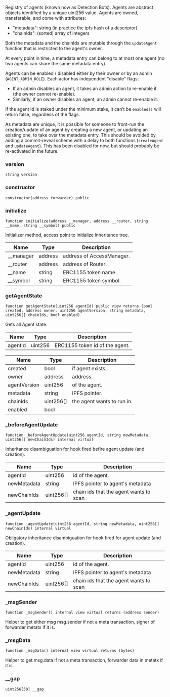

Registry of agents (known now as Detection Bots). Agents are abstract objects identified by a unique uint256 value. Agents are owned, transferable, and come with attributes:

- "metadata": string (in practice the ipfs hash of a descriptor)
- "chainIds": (sorted) array of integers

Both the metadata and the chainIds are mutable through the `updateAgent` function that is restricted to the agent's owner.

At every point in time, a metadata entry can belong to at most one agent (no two agents can share the same metadata entry).

Agents can be enabled / disabled either by their owner or by an admin (`AGENT_ADMIN_ROLE`). Each actor has independent "disable" flags:

- If an admin disables an agent, it takes an admin action to re-enable it (the owner cannot re-enable).
- Similarly, if an owner disables an agent, an admin cannot re-enable it.

If the agent Id is staked under the minimum stake, it can’t be `enabled()` will return false, regardless of the flags.

As metadata are unique, it is possible for someone to front-run the creation/update of an agent by creating a new agent, or updating an existing one, to take over the metadata entry. This should be avoided by adding a commit-reveal scheme with a delay to both functions (`createAgent` and `updateAgent`). This has been disabled for now, but should probably be re-activated in the future.


### version

```solidity
string version
```

### constructor

```solidity
constructor(address forwarder) public
```

### initialize

```solidity
function initialize(address __manager, address __router, string __name, string __symbol) public
```

Initializer method, access point to initialize inheritance tree.

| Name | Type | Description |
| ---- | ---- | ----------- |
| __manager | address | address of AccessManager. |
| __router | address | address of Router. |
| __name | string | ERC1155 token name. |
| __symbol | string | ERC1155 token symbol. |

### getAgentState

```solidity
function getAgentState(uint256 agentId) public view returns (bool created, address owner, uint256 agentVersion, string metadata, uint256[] chainIds, bool enabled)
```

Gets all Agent state.

| Name | Type | Description |
| ---- | ---- | ----------- |
| agentId | uint256 | ERC1155 token id of the agent. |

| Name | Type | Description |
| ---- | ---- | ----------- |
| created | bool | if agent exists. |
| owner | address | address. |
| agentVersion | uint256 | of the agent. |
| metadata | string | IPFS pointer. |
| chainIds | uint256[] | the agent wants to run in. |
| enabled | bool |  |

### _beforeAgentUpdate

```solidity
function _beforeAgentUpdate(uint256 agentId, string newMetadata, uint256[] newChainIds) internal virtual
```

Inheritance disambiguation for hook fired befire agent update (and creation).

| Name | Type | Description |
| ---- | ---- | ----------- |
| agentId | uint256 | id of the agent. |
| newMetadata | string | IPFS pointer to agent&#x27;s metadata |
| newChainIds | uint256[] | chain ids that the agent wants to scan |

### _agentUpdate

```solidity
function _agentUpdate(uint256 agentId, string newMetadata, uint256[] newChainIds) internal virtual
```

Obligatory inheritance disambiguation for hook fired for agent update (and creation).

| Name | Type | Description |
| ---- | ---- | ----------- |
| agentId | uint256 | id of the agent. |
| newMetadata | string | IPFS pointer to agent&#x27;s metadata |
| newChainIds | uint256[] | chain ids that the agent wants to scan |

### _msgSender

```solidity
function _msgSender() internal view virtual returns (address sender)
```

Helper to get either msg msg.sender if not a meta transaction, signer of forwarder metatx if it is.

### _msgData

```solidity
function _msgData() internal view virtual returns (bytes)
```

Helper to get msg.data if not a meta transaction, forwarder data in metatx if it is.

### __gap

```solidity
uint256[50] __gap
```

